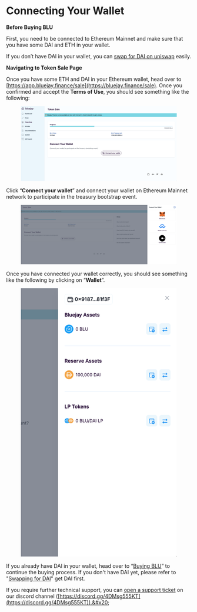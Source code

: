 # Connecting Your Wallet

**Before Buying BLU**

First, you need to be connected to Ethereum Mainnet and make sure that you have some DAI and ETH in your wallet.

If you don’t have DAI in your wallet, you can [swap for DAI on uniswap](swapping-for-dai.md) easily.

**Navigating to Token Sale Page**

Once you have some ETH and DAI in your Ethereum wallet, head over to [https://app.bluejay.finance/sale](https://bluejay.finance/sale). Once you confirmed and accept the **Terms of Use**, you should see something like the following:

<figure><img src="../../.gitbook/assets/SCR-20221025-qp2.png" alt=""><figcaption></figcaption></figure>

Click “**Connect your wallet**” and connect your wallet on Ethereum Mainnet network to participate in the treasury bootstrap event.

<figure><img src="../../.gitbook/assets/SCR-20221024-pgi (1).png" alt=""><figcaption></figcaption></figure>

Once you have connected your wallet correctly, you should see something like the following by clicking on “**Wallet**”.

<figure><img src="../../.gitbook/assets/SCR-20221025-qsh.png" alt=""><figcaption></figcaption></figure>

If you already have DAI in your wallet, head over to “[Buying BLU](buying-blu-for-whitelisted.md)” to continue the buying process. If you don't have DAI yet, please refer to "[Swapping for DAI](swapping-for-dai.md)" get DAI first.

If you require further technical support, you can [open a support ticket](broken-reference) on our discord channel ([https://discord.gg/4DMsg555KT](https://discord.gg/4DMsg555KT)).&#x20;

